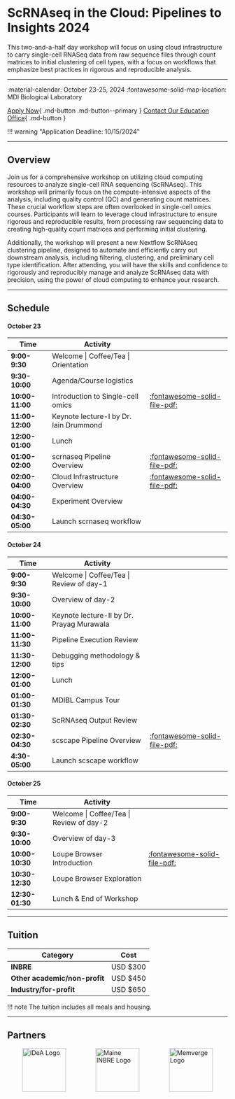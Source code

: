 # ScRNAseq in the Cloud: Pipelines to Insights 2024

This two-and-a-half day workshop will focus on using cloud infrastructure to carry single-cell RNASeq data from raw sequence files through count matrices to initial clustering of cell types, with a focus on workflows that emphasize best practices in rigorous and reproducible analysis.

---

<div class="grid cards" markdown>
 :material-calendar: October 23-25, 2024          
 :fontawesome-solid-map-location: MDI Biological Laboratory 
</div>

[Apply Now](https://labcentral.mdibl.org/programs/view/660){ .md-button .md-button--primary }
[Contact Our Education Office](https://mdibl.org/education/contact-education/){ .md-button }

!!! warning "Application Deadline: 10/15/2024"

---

## Overview

Join us for a comprehensive workshop on utilizing cloud computing resources to analyze single-cell RNA sequencing (ScRNAseq). This workshop will primarily focus on the compute-intensive aspects of the analysis, including quality control (QC) and generating count matrices. These crucial workflow steps are often overlooked in single-cell omics courses. Participants will learn to leverage cloud infrastructure to ensure rigorous and reproducible results, from processing raw sequencing data to creating high-quality count matrices and performing initial clustering.

Additionally, the workshop will present a new Nextflow ScRNAseq clustering pipeline, designed to automate and efficiently carry out downstream analysis, including filtering, clustering, and preliminary cell type identification. After attending, you will have the skills and confidence to rigorously and reproducibly manage and analyze ScRNAseq data with precision, using the power of cloud computing to enhance your research.

---

## Schedule 

#### **October 23**

| Time        | Activity                                                |  |
|-------------|---------------------------------------------------------|-------------------|
| **9:00-9:30**   | Welcome \| Coffee/Tea \| Orientation                    |                   |
| **9:30-10:00**  | Agenda/Course logistics                                 |                   |
| **10:00-11:00** | Introduction to Single-cell omics                       | [:fontawesome-solid-file-pdf:](presentations/intro_to_single_cell_jhg_oct_2024.pdf) |
| **11:00-12:00** | Keynote lecture-I by Dr. Iain Drummond                  |                   |
| **12:00-01:00** | Lunch                                                   |                   |
| **01:00-02:00** | scrnaseq Pipeline Overview                              | [:fontawesome-solid-file-pdf:](presentations/scsrnaseqPipelineOverview.pdf) |
| **02:00-04:00** | Cloud Infrastructure Overview                           | [:fontawesome-solid-file-pdf:](presentations/Cloud_Infrastructure_Setup-Ashley_Tung.pdf) |
| **04:00-04:30** | Experiment Overview                                     |                   |
| **04:30-05:00** | Launch scrnaseq workflow                                |                   |

#### **October 24**

| Time        | Activity                                                |  |
|-------------|---------------------------------------------------------|-------------------|
| **9:00-9:30**   | Welcome \| Coffee/Tea \| Review of day-1                |                   |
| **9:30-10:00**  | Overview of day-2                                       |                   |
| **10:00-11:00** | Keynote lecture-II by Dr. Prayag Murawala               |                   |
| **11:00-11:30** | Pipeline Execution Review                               |                   |
| **11:30-12:00** | Debugging methodology & tips                            |                   |
| **12:00-01:00** | Lunch                                                   |                   |
| **01:00-01:30** | MDIBL Campus Tour                                       |                   |
| **01:30-02:30** | ScRNAseq Output Review                                  |                   |
| **02:30-04:30** | scscape Pipeline Overview                               | [:fontawesome-solid-file-pdf:](presentations/scscapeStats.pdf) |
| **4:30-05:00**  | Launch scscape workflow                                 |                   |

#### **October 25**

| Time        | Activity                                                |  |
|-------------|---------------------------------------------------------|-------------------|
| **9:00-9:30**   | Welcome \| Coffee/Tea \| Review of day-2                |                   |
| **9:30-10:00**  | Overview of day-3                                       |                   |
| **10:00-10:30** | Loupe Browser Introduction                              | [:fontawesome-solid-file-pdf:](presentations/loupeBroswerIntroduction.pdf) |
| **10:30-12:30** | Loupe Browser Exploration                               |                   |
| **12:30-01:30** | Lunch & End of Workshop                                 |                   |




---

## Tuition

| Category                    | Cost       |
|-----------------------------|------------|
| **INBRE**                   | USD $300   |
| **Other academic/non-profit** | USD $450 |
| **Industry/for-profit**     | USD $650   |

!!! note
    The tuition includes all meals and housing.

---

## Partners

<div style="display: flex; justify-content: space-around;">
  <img src="https://mdibl.org/wp-content/uploads/2024/07/IDeA-logo-300x252-1.jpg" alt="IDeA Logo" style="height: 100px" loading="lazy"/>
  <img src="https://mdibl.org/wp-content/uploads/2021/08/INBRE_logo.jpg" alt="Maine INBRE Logo" style="height: 100px" loading="lazy"/>
  <img src="https://mdibl.org/wp-content/uploads/2024/02/MemVerge-Logo-03052023.png" alt="Memverge Logo" style="height: 100px" loading="lazy"/>
</div>